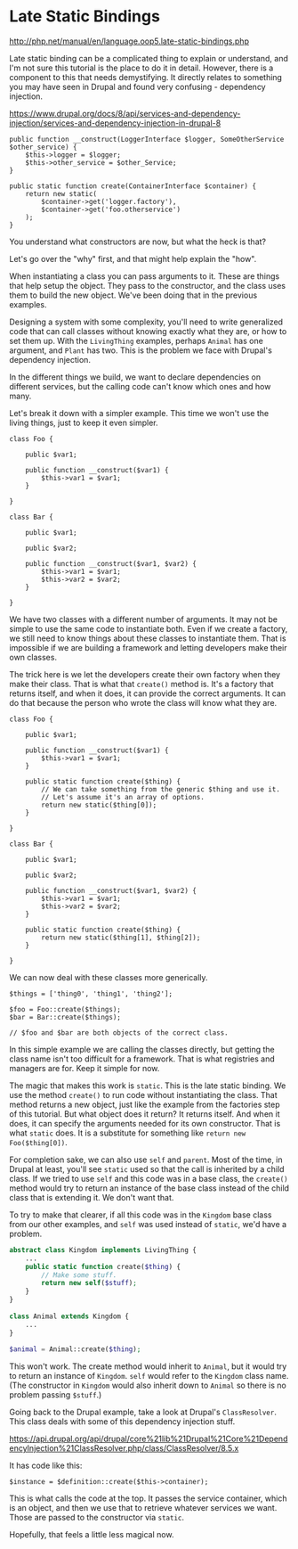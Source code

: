 # Late Static Bindings

http://php.net/manual/en/language.oop5.late-static-bindings.php

Late static binding can be a complicated thing to explain or understand, and I'm not sure this tutorial is the place to 
do it in detail. However, there is a component to this that needs demystifying. It directly relates to something you may have 
seen in Drupal and found very confusing - dependency injection.

https://www.drupal.org/docs/8/api/services-and-dependency-injection/services-and-dependency-injection-in-drupal-8

```$xslt
public function __construct(LoggerInterface $logger, SomeOtherService $other_service) {
    $this->logger = $logger;
    $this->other_service = $other_Service;
}
 
public static function create(ContainerInterface $container) {
    return new static(
        $container->get('logger.factory'),
        $container->get('foo.otherservice')
    );
}
```

You understand what constructors are now, but what the heck is that?

Let's go over the "why" first, and that might help explain the "how".

When instantiating a class you can pass arguments to it. These are things that help setup the object. They pass to 
the constructor, and the class uses them to build the new object. We've been doing that in the previous examples.

Designing a system with some complexity, you'll need to write generalized code that can call classes without knowing 
exactly what they are, or how to set them up. With the `LivingThing` examples, perhaps `Animal` has one argument, and 
`Plant` has two. This is the problem we face with Drupal's dependency injection.

In the different things we build, we want to declare dependencies on different services, but the calling code can't know 
which ones and how many.

Let's break it down with a simpler example. This time we won't use the living things, just to keep it even simpler.

```$xslt
class Foo {
 
    public $var1;
 
    public function __construct($var1) {
        $this->var1 = $var1;
    }
 
}
 
class Bar {
 
    public $var1;

    public $var2;
 
    public function __construct($var1, $var2) {
        $this->var1 = $var1;
        $this->var2 = $var2;
    }
 
}
```

We have two classes with a different number of arguments. It may not be simple to use the same code to instantiate both.
Even if we create a factory, we still need to know things about these classes to instantiate them. That is impossible 
if we are building a framework and letting developers make their own classes.

The trick here is we let the developers create their own factory when they make their class. That is what that 
`create()` method is. It's a factory that returns itself, and when it does, it can provide the correct arguments. It can 
do that because the person who wrote the class will know what they are.

```$xslt
class Foo {
 
    public $var1;
 
    public function __construct($var1) {
        $this->var1 = $var1;
    }
    
    public static function create($thing) {
        // We can take something from the generic $thing and use it.
        // Let's assume it's an array of options.
        return new static($thing[0]);
    }
 
}
 
class Bar {
 
    public $var1;

    public $var2;
 
    public function __construct($var1, $var2) {
        $this->var1 = $var1;
        $this->var2 = $var2;
    }
    
    public static function create($thing) {
        return new static($thing[1], $thing[2]);
    }
 
}
```

We can now deal with these classes more generically.

```$xslt
$things = ['thing0', 'thing1', 'thing2'];
 
$foo = Foo::create($things);
$bar = Bar::create($things);
 
// $foo and $bar are both objects of the correct class.
```

In this simple example we are calling the classes directly, but getting the class name isn't too difficult for a 
framework. That is what registries and managers are for. Keep it simple for now.

The magic that makes this work is `static`. This is the late static binding. We use the method `create()` to run code 
without instantiating the class. That method returns a new object, just like the example from the factories step of 
this tutorial. But what object does it return? It returns itself. And when it does, it can specify the arguments needed 
for its own constructor. That is what `static` does. It is a substitute for something like `return new Foo($thing[0])`.

For completion sake, we can also use `self` and `parent`. Most of the time, in Drupal at least, you'll see `static` 
used so that the call is inherited by a child class. If we tried to use `self` and this code was in a base class, the
`create()` method would try to return an instance of the base class instead of the child class that is extending it. We 
don't want that.

To try to make that clearer, if all this code was in the `Kingdom` base class from our other examples, and `self` was 
used instead of `static`, we'd have a problem.

```php
abstract class Kingdom implements LivingThing {
    ...
    public static function create($thing) {
        // Make some stuff.
        return new self($stuff);
    }
}
 
class Animal extends Kingdom {
    ...
}
 
$animal = Animal::create($thing);
```

This won't work. The create method would inherit to `Animal`, but it would try to return an instance of 
`Kingdom`. `self` would refer to the `Kingdom` class name. (The constructor in `Kingdom` would also inherit down to 
`Animal` so there is no problem passing `$stuff`.)

Going back to the Drupal example, take a look at Drupal's `ClassResolver`. This class deals with some of this dependency 
injection stuff.

https://api.drupal.org/api/drupal/core%21lib%21Drupal%21Core%21DependencyInjection%21ClassResolver.php/class/ClassResolver/8.5.x

It has code like this:

```$xslt
$instance = $definition::create($this->container);
```

This is what calls the code at the top. It passes the service container, which is an object, and then we use that to 
retrieve whatever services we want. Those are passed to the constructor via `static`.

Hopefully, that feels a little less magical now.
